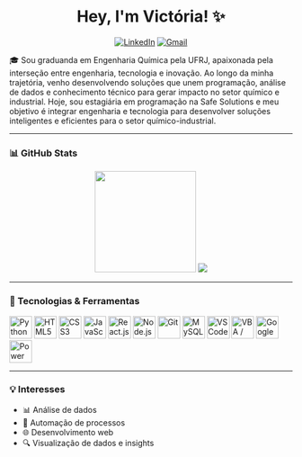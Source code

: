 <h1 align="center">Hey, I'm Victória! ✨</h1>

<p align="center">
  <a href="https://www.linkedin.com/in/vict%C3%B3ria-barros12/" target="_blank"><img src="https://img.shields.io/badge/LinkedIn-blue?style=for-the-badge&logo=linkedin&logoColor=white" alt="LinkedIn"/></a>
  <a href="mailto:viccruzbarros@gmail.com"><img src="https://img.shields.io/badge/Gmail-D14836?style=for-the-badge&logo=gmail&logoColor=white" alt="Gmail"/></a>
</p>

<p align="center">

🎓 Sou graduanda em Engenharia Química pela UFRJ, apaixonada pela interseção entre engenharia, tecnologia e inovação. Ao longo da minha trajetória, venho desenvolvendo soluções que unem programação, análise de dados e conhecimento técnico para gerar impacto no setor químico e industrial.
 Hoje, sou estagiária em programação na Safe Solutions e meu objetivo é integrar engenharia e tecnologia para desenvolver soluções inteligentes e eficientes para o setor químico-industrial.
</p>

---


### 📊 GitHub Stats

<p align="center">
  <img height="180em" src="https://github-readme-stats.vercel.app/api?username=Toribrrs&show_icons=true&theme=radical&cache_seconds=30"/>
  <img src="https://github-readme-stats.vercel.app/api/top-langs/?username=Toribrrs&layout=compact&theme=radical&cache_seconds=30" />
</p>

---

### 🚀 Tecnologias & Ferramentas

<p align="left">
  <img src="https://cdn.jsdelivr.net/gh/devicons/devicon/icons/python/python-original.svg" title="Python" width="40" height="40"/>
  <img src="https://cdn.jsdelivr.net/gh/devicons/devicon/icons/html5/html5-original.svg" title="HTML5" width="40" height="40"/>
  <img src="https://cdn.jsdelivr.net/gh/devicons/devicon/icons/css3/css3-original.svg" title="CSS3" width="40" height="40"/>
  <img src="https://cdn.jsdelivr.net/gh/devicons/devicon/icons/javascript/javascript-original.svg" title="JavaScript" width="40" height="40"/>
  <img src="https://cdn.jsdelivr.net/gh/devicons/devicon/icons/react/react-original.svg" title="React.js" width="40" height="40"/>
  <img src="https://cdn.jsdelivr.net/gh/devicons/devicon/icons/nodejs/nodejs-original.svg" title="Node.js" width="40" height="40"/>
  <img src="https://cdn.jsdelivr.net/gh/devicons/devicon/icons/git/git-original.svg" title="Git" width="40" height="40"/>
  <img src="https://cdn.jsdelivr.net/gh/devicons/devicon/icons/mysql/mysql-original.svg" title="MySQL" width="40" height="40"/>
  <img src="https://cdn.jsdelivr.net/gh/devicons/devicon/icons/vscode/vscode-original.svg" title="VS Code" width="40" height="40"/>
  <img src="https://img.icons8.com/color/48/000000/microsoft-excel-2019--v1.png" title="VBA / Microsoft Excel" width="40" height="40"/> 
  <img src="https://cdn.jsdelivr.net/gh/devicons/devicon/icons/googlecloud/googlecloud-original.svg" title="Google Apps Script" width="40" height="40"/>
  <img src="https://img.icons8.com/color/48/000000/power-bi.png" title="Power BI" width="40" height="40"/>
</p>

---

### 💡 Interesses

- 📊 Análise de dados
- 🧠 Automação de processos
- 🌐 Desenvolvimento web
- 🔍 Visualização de dados e insights
